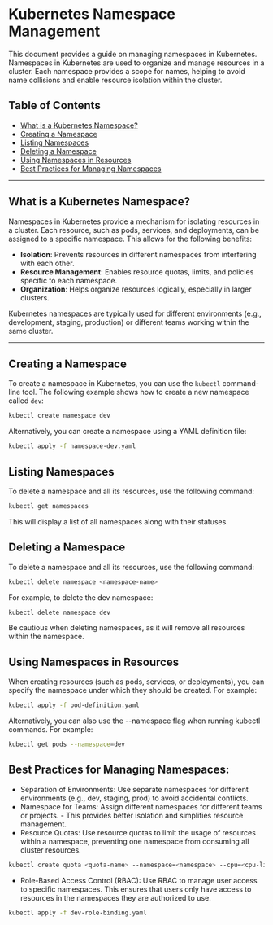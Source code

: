 # Kubernetes Namespace Management

This document provides a guide on managing namespaces in Kubernetes. Namespaces in Kubernetes are used to organize and manage resources in a cluster. Each namespace provides a scope for names, helping to avoid name collisions and enable resource isolation within the cluster.

## Table of Contents
- [What is a Kubernetes Namespace?](#what-is-a-kubernetes-namespace)
- [Creating a Namespace](#creating-a-namespace)
- [Listing Namespaces](#listing-namespaces)
- [Deleting a Namespace](#deleting-a-namespace)
- [Using Namespaces in Resources](#using-namespaces-in-resources)
- [Best Practices for Managing Namespaces](#best-practices-for-managing-namespaces)

---

## What is a Kubernetes Namespace?

Namespaces in Kubernetes provide a mechanism for isolating resources in a cluster. Each resource, such as pods, services, and deployments, can be assigned to a specific namespace. This allows for the following benefits:
- **Isolation**: Prevents resources in different namespaces from interfering with each other.
- **Resource Management**: Enables resource quotas, limits, and policies specific to each namespace.
- **Organization**: Helps organize resources logically, especially in larger clusters.

Kubernetes namespaces are typically used for different environments (e.g., development, staging, production) or different teams working within the same cluster.

---

## Creating a Namespace

To create a namespace in Kubernetes, you can use the `kubectl` command-line tool. The following example shows how to create a new namespace called `dev`:

```bash
kubectl create namespace dev
```


Alternatively, you can create a namespace using a YAML definition file:

```bash
kubectl apply -f namespace-dev.yaml
```

## Listing Namespaces

To delete a namespace and all its resources, use the following command:

```bash
kubectl get namespaces
```
This will display a list of all namespaces along with their statuses.

## Deleting a Namespace

To delete a namespace and all its resources, use the following command:

```bash
kubectl delete namespace <namespace-name>
```

For example, to delete the dev namespace:

```bash
kubectl delete namespace dev
```

Be cautious when deleting namespaces, as it will remove all resources within the namespace.

## Using Namespaces in Resources
When creating resources (such as pods, services, or deployments), you can specify the namespace under which they should be created. For example:


```bash
kubectl apply -f pod-definition.yaml
```

Alternatively, you can also use the --namespace flag when running kubectl commands. For example: 


```bash
kubectl get pods --namespace=dev
```

## Best Practices for Managing Namespaces: 

- Separation of Environments: Use separate namespaces for different environments (e.g., dev, staging, prod) to avoid accidental conflicts.
- Namespace for Teams: Assign different namespaces for different teams or projects. - This provides better isolation and simplifies resource management.
- Resource Quotas: Use resource quotas to limit the usage of resources within a namespace, preventing one namespace from consuming all cluster resources.

```bash
kubectl create quota <quota-name> --namespace=<namespace> --cpu=<cpu-limit> --memory=<memory-limit>
```

- Role-Based Access Control (RBAC): Use RBAC to manage user access to specific namespaces. This ensures that users only have access to resources in the namespaces they are authorized to use.


```bash
kubectl apply -f dev-role-binding.yaml
```
